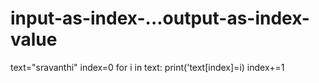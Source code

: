 # input-as-index-...output-as-index-value
text="sravanthi"
index=0
for i in text:
print('text[index]=i)
index+=1
